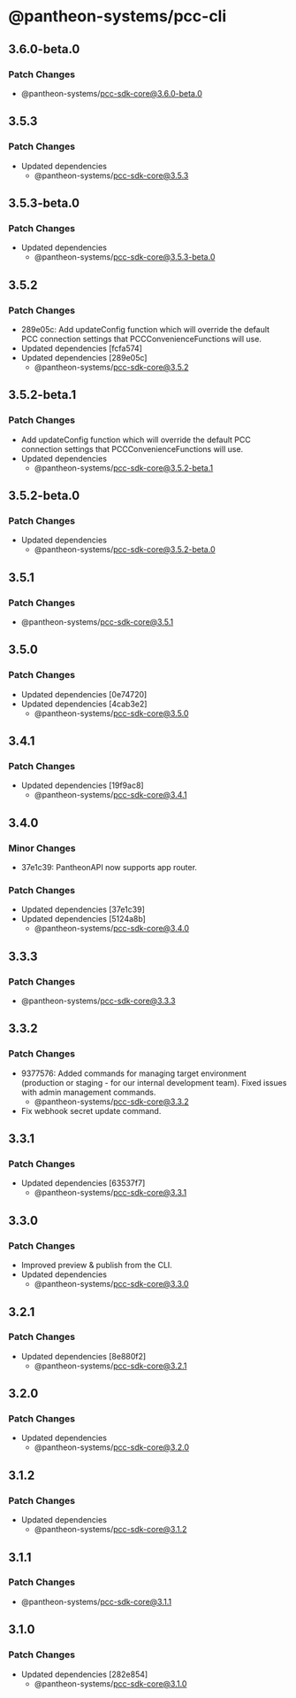 # @pantheon-systems/pcc-cli

## 3.6.0-beta.0

### Patch Changes

- @pantheon-systems/pcc-sdk-core@3.6.0-beta.0

## 3.5.3

### Patch Changes

- Updated dependencies
  - @pantheon-systems/pcc-sdk-core@3.5.3

## 3.5.3-beta.0

### Patch Changes

- Updated dependencies
  - @pantheon-systems/pcc-sdk-core@3.5.3-beta.0

## 3.5.2

### Patch Changes

- 289e05c: Add updateConfig function which will override the default PCC
  connection settings that PCCConvenienceFunctions will use.
- Updated dependencies [fcfa574]
- Updated dependencies [289e05c]
  - @pantheon-systems/pcc-sdk-core@3.5.2

## 3.5.2-beta.1

### Patch Changes

- Add updateConfig function which will override the default PCC connection
  settings that PCCConvenienceFunctions will use.
- Updated dependencies
  - @pantheon-systems/pcc-sdk-core@3.5.2-beta.1

## 3.5.2-beta.0

### Patch Changes

- Updated dependencies
  - @pantheon-systems/pcc-sdk-core@3.5.2-beta.0

## 3.5.1

### Patch Changes

- @pantheon-systems/pcc-sdk-core@3.5.1

## 3.5.0

### Patch Changes

- Updated dependencies [0e74720]
- Updated dependencies [4cab3e2]
  - @pantheon-systems/pcc-sdk-core@3.5.0

## 3.4.1

### Patch Changes

- Updated dependencies [19f9ac8]
  - @pantheon-systems/pcc-sdk-core@3.4.1

## 3.4.0

### Minor Changes

- 37e1c39: PantheonAPI now supports app router.

### Patch Changes

- Updated dependencies [37e1c39]
- Updated dependencies [5124a8b]
  - @pantheon-systems/pcc-sdk-core@3.4.0

## 3.3.3

### Patch Changes

- @pantheon-systems/pcc-sdk-core@3.3.3

## 3.3.2

### Patch Changes

- 9377576: Added commands for managing target environment (production or
  staging - for our internal development team). Fixed issues with admin
  management commands.
  - @pantheon-systems/pcc-sdk-core@3.3.2
- Fix webhook secret update command.

## 3.3.1

### Patch Changes

- Updated dependencies [63537f7]
  - @pantheon-systems/pcc-sdk-core@3.3.1

## 3.3.0

### Patch Changes

- Improved preview & publish from the CLI.
- Updated dependencies
  - @pantheon-systems/pcc-sdk-core@3.3.0

## 3.2.1

### Patch Changes

- Updated dependencies [8e880f2]
  - @pantheon-systems/pcc-sdk-core@3.2.1

## 3.2.0

### Patch Changes

- Updated dependencies
  - @pantheon-systems/pcc-sdk-core@3.2.0

## 3.1.2

### Patch Changes

- Updated dependencies
  - @pantheon-systems/pcc-sdk-core@3.1.2

## 3.1.1

### Patch Changes

- @pantheon-systems/pcc-sdk-core@3.1.1

## 3.1.0

### Patch Changes

- Updated dependencies [282e854]
  - @pantheon-systems/pcc-sdk-core@3.1.0
